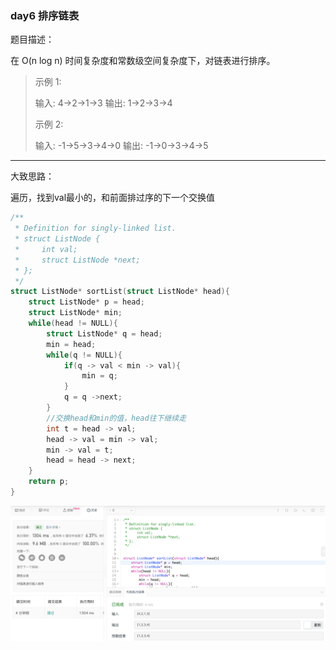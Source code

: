### day6 排序链表

题目描述：

在 O(n log n) 时间复杂度和常数级空间复杂度下，对链表进行排序。

> 示例 1:
>
> 输入: 4->2->1->3
> 输出: 1->2->3->4
>
> 示例 2:
>
> 输入: -1->5->3->4->0
> 输出: -1->0->3->4->5

---

大致思路：

遍历，找到val最小的，和前面排过序的下一个交换值

```c
/**
 * Definition for singly-linked list.
 * struct ListNode {
 *     int val;
 *     struct ListNode *next;
 * };
 */
struct ListNode* sortList(struct ListNode* head){
    struct ListNode* p = head;
    struct ListNode* min;
    while(head != NULL){
        struct ListNode* q = head;
        min = head;
        while(q != NULL){
            if(q -> val < min -> val){
                min = q;
            }
            q = q ->next;
        }
        //交换head和min的值，head往下继续走
        int t = head -> val;
        head -> val = min -> val;
        min -> val = t;
        head = head -> next;
    }
    return p;
}
```

![排序链表](./day6-排序链表.png)